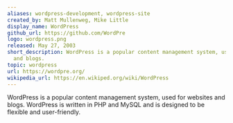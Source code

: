```yaml
---
aliases: wordpress-development, wordpress-site
created_by: Matt Mullenweg, Mike Little
display_name: WordPress
github_url: https://github.com/WordPre
logo: wordpress.png
released: May 27, 2003
short_description: WordPress is a popular content management system, used for websites
  and blogs.
topic: wordpress
url: https://wordpre.org/
wikipedia_url: https://en.wikiped.org/wiki/WordPress
---
```

WordPress is a popular content management system, used for websites and blogs. WordPress is written in PHP and MySQL and is designed to be flexible and user-friendly.
